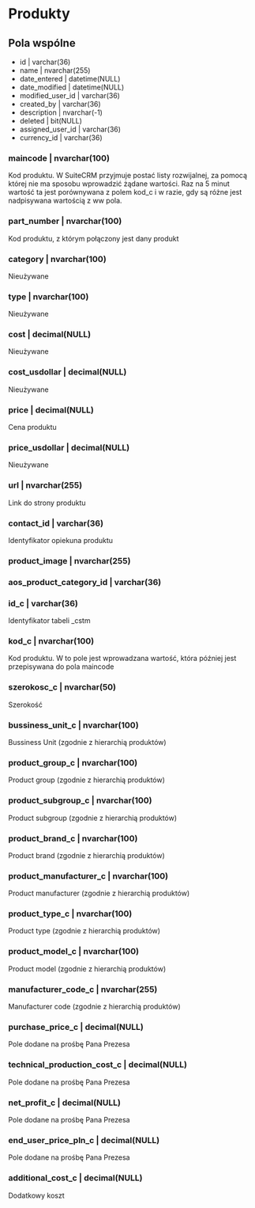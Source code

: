 # Produkty

## Pola wspólne

* id \| varchar\(36\) 
* name \| nvarchar\(255\) 
* date\_entered \| datetime\(NULL\) 
* date\_modified \| datetime\(NULL\) 
* modified\_user\_id \| varchar\(36\) 
* created\_by \| varchar\(36\) 
* description \| nvarchar\(-1\) 
* deleted \| bit\(NULL\) 
* assigned\_user\_id \| varchar\(36\) 
* currency\_id \| varchar\(36\) 

### maincode \| nvarchar\(100\) 

Kod produktu. W SuiteCRM przyjmuje postać listy rozwijalnej, za pomocą której nie ma sposobu wprowadzić żądane wartości. Raz na 5 minut wartość ta jest porównywana z polem kod\_c i w razie, gdy są różne jest nadpisywana wartością z ww pola.

### part\_number \| nvarchar\(100\) 

Kod produktu, z którym połączony jest dany produkt

### category \| nvarchar\(100\) 

Nieużywane

### type \| nvarchar\(100\) 

Nieużywane

### cost \| decimal\(NULL\) 

Nieużywane

### cost\_usdollar \| decimal\(NULL\) 

Nieużywane

### price \| decimal\(NULL\) 

Cena produktu

### price\_usdollar \| decimal\(NULL\)

Nieużywane

### url \| nvarchar\(255\) 

Link do strony produktu

### contact\_id \| varchar\(36\) 

Identyfikator opiekuna produktu

### product\_image \| nvarchar\(255\) 



### aos\_product\_category\_id \| varchar\(36\) 

### id\_c \| varchar\(36\) 

Identyfikator tabeli \_cstm

### kod\_c \| nvarchar\(100\) 

Kod produktu. W to pole jest wprowadzana wartość, która później jest przepisywana do pola maincode

### szerokosc\_c \| nvarchar\(50\) 

Szerokość

### bussiness\_unit\_c \| nvarchar\(100\) 

Bussiness Unit \(zgodnie z hierarchią produktów\)

### product\_group\_c \| nvarchar\(100\) 

Product group \(zgodnie z hierarchią produktów\)

### product\_subgroup\_c \| nvarchar\(100\) 

Product subgroup \(zgodnie z hierarchią produktów\)

### product\_brand\_c \| nvarchar\(100\) 

Product brand \(zgodnie z hierarchią produktów\)

### product\_manufacturer\_c \| nvarchar\(100\) 

Product manufacturer \(zgodnie z hierarchią produktów\)

### product\_type\_c \| nvarchar\(100\) 

Product type \(zgodnie z hierarchią produktów\)

### product\_model\_c \| nvarchar\(100\) 

Product model \(zgodnie z hierarchią produktów\)

### manufacturer\_code\_c \| nvarchar\(255\) 

Manufacturer code \(zgodnie z hierarchią produktów\)

### purchase\_price\_c \| decimal\(NULL\) 

Pole dodane na prośbę Pana Prezesa

### technical\_production\_cost\_c \| decimal\(NULL\) 

Pole dodane na prośbę Pana Prezesa

### net\_profit\_c \| decimal\(NULL\) 

Pole dodane na prośbę Pana Prezesa

### end\_user\_price\_pln\_c \| decimal\(NULL\)

Pole dodane na prośbę Pana Prezesa

### additional\_cost\_c \| decimal\(NULL\)

Dodatkowy koszt

